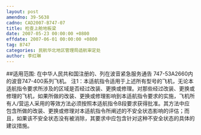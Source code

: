 ```yaml
---
layout: post
amendno: 39-5638
cadno: CAD2007-B747-07
title: 检查上舱地板梁
date: 2007-05-23 00:00:00 +0800
effdate: 2007-06-01 00:00:00 +0800
tag: B747
categories: 民航华北地区管理局适航审定处
author: 李红琳
---
```


##适用范围:
在中华人民共和国注册的、列在波音紧急服务通告 747-53A2660内的波音747-400系列飞机。
注1：本适航指令适用于上述所有型号的飞机，无论本适航指令要求所涉及的区域是否经过改装、更换或修理。对那些经过改装、更换或修理的飞机，如果所做的改装、更换或修理影响到本适航指令要求的实施，飞机所有人/营运人采用的等效方法必须按照本适航指令B段要求获得批准。其方法中应包含所做的改装、更换或修理对本适航指令所阐述的不安全状态影响的评估；而且，如果该不安全状态没有被消除，其要求中应包含针对这种不安全状态的具体的建议措施。

